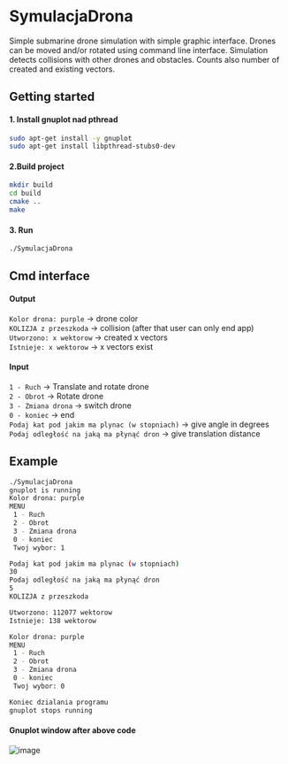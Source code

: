 # SymulacjaDrona
Simple submarine drone simulation with simple graphic interface. Drones can be moved and/or rotated using command line interface.
Simulation detects collisions with other drones and obstacles. Counts also number of created and existing vectors.


## Getting started
#### 1. Install gnuplot nad pthread 
```bash
sudo apt-get install -y gnuplot
sudo apt-get install libpthread-stubs0-dev
```
#### 2.Build project
```bash
mkdir build 
cd build
cmake ..
make
```

#### 3. Run
```bash
./SymulacjaDrona
```

## Cmd interface
#### Output
`Kolor drona: purple` -> drone color  
`KOLIZJA z przeszkoda` -> collision (after that user can only end app)  
`Utworzono: x wektorow` -> created x vectors  
`Istnieje: x wektorow` -> x vectors exist  


#### Input
`1 - Ruch` -> Translate and rotate drone  
`2 - Obrot` -> Rotate drone  
`3 - Zmiana drona` -> switch drone  
`0 - koniec` -> end  
`Podaj kat pod jakim ma plynac (w stopniach)` -> give angle in degrees
`Podaj odległość na jaką ma płynąć dron` -> give translation distance

## Example
```bash
./SymulacjaDrona
gnuplot is running
Kolor drona: purple
MENU
 1 - Ruch
 2 - Obrot
 3 - Zmiana drona
 0 - koniec
 Twoj wybor: 1

Podaj kat pod jakim ma plynac (w stopniach)
30
Podaj odległość na jaką ma płynąć dron
5
KOLIZJA z przeszkoda

Utworzono: 112077 wektorow
Istnieje: 138 wektorow

Kolor drona: purple
MENU
 1 - Ruch
 2 - Obrot
 3 - Zmiana drona
 0 - koniec
 Twoj wybor: 0

Koniec dzialania programu
gnuplot stops running
```
#### Gnuplot window after above code
![image](https://user-images.githubusercontent.com/62207289/169650028-830eb74c-0939-40b1-aa2d-b46802139d0d.png)
